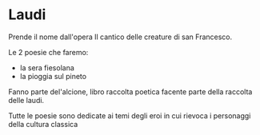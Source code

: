 # Laudi

Prende il nome dall'opera Il cantico delle creature di san Francesco.

Le 2 poesie che faremo:
- la sera fiesolana 
- la pioggia sul pineto

Fanno parte del'alcione, libro raccolta poetica facente parte della raccolta delle laudi.

Tutte le poesie sono dedicate ai temi degli eroi in cui rievoca i personaggi della cultura classica


<!--stackedit_data:
eyJoaXN0b3J5IjpbNTg2NjgzNDI3LDE0NTk5NDUyNjksMTk4OT
g0OTc1Niw0NjQxOTM0NDFdfQ==
-->